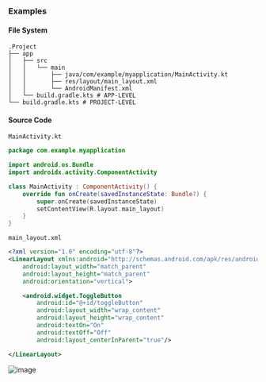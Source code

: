 ### Examples
#### File System
```
.Project
├── app
│   ├── src
│   │   └── main
│   │       ├── java/com/example/myapplication/MainActivity.kt
│   │       ├── res/layout/main_layout.xml
│   │       └── AndroidManifest.xml
│   └── build.gradle.kts # APP-LEVEL
└── build.gradle.kts # PROJECT-LEVEL
```

#### Source Code
`MainActivity.kt`
```kotlin
package com.example.myapplication

import android.os.Bundle
import androidx.activity.ComponentActivity

class MainActivity : ComponentActivity() {
    override fun onCreate(savedInstanceState: Bundle?) {
        super.onCreate(savedInstanceState)
        setContentView(R.layout.main_layout)
    }
}
```

`main_layout.xml`
```xml
<?xml version="1.0" encoding="utf-8"?>
<LinearLayout xmlns:android="http://schemas.android.com/apk/res/android"
    android:layout_width="match_parent"
    android:layout_height="match_parent"
    android:orientation="vertical">

    <android.widget.ToggleButton
        android:id="@+id/toggleButton"
        android:layout_width="wrap_content"
        android:layout_height="wrap_content"
        android:textOn="On"
        android:textOff="Off"
        android:layout_centerInParent="true"/>

</LinearLayout>
```

![image](https://github.com/user-attachments/assets/31b2bbf5-49d5-4620-b080-6a9c673d2fbd)
